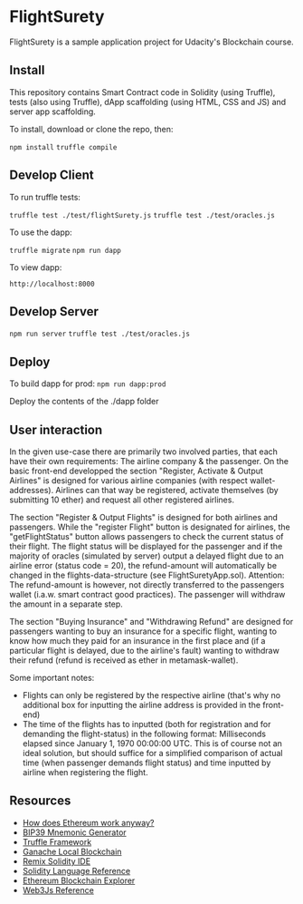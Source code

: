 # FlightSurety

FlightSurety is a sample application project for Udacity's Blockchain course.

## Install

This repository contains Smart Contract code in Solidity (using Truffle), tests (also using Truffle), dApp scaffolding (using HTML, CSS and JS) and server app scaffolding.

To install, download or clone the repo, then:

`npm install`
`truffle compile`

## Develop Client

To run truffle tests:

`truffle test ./test/flightSurety.js`
`truffle test ./test/oracles.js`

To use the dapp:

`truffle migrate`
`npm run dapp`

To view dapp:

`http://localhost:8000`

## Develop Server

`npm run server`
`truffle test ./test/oracles.js`

## Deploy

To build dapp for prod:
`npm run dapp:prod`

Deploy the contents of the ./dapp folder

## User interaction 

In the given use-case there are primarily two involved parties, that each have their own requirements: The airline company & the passenger.
On the basic front-end developped the section "Register, Activate & Output Airlines" is designed for various airline companies (with respect wallet-addresses). Airlines can that way be registered, activate themselves (by submitting 10 ether) and request all other registered airlines.

The section "Register & Output Flights" is designed for both airlines and passengers. While the "register Flight" button is designated for airlines, the "getFlightStatus" button allows passengers to check the current status of their flight. The flight status will be displayed for the passenger and if the majority of oracles (simulated by server) output a delayed flight due to an airline error (status code = 20), the refund-amount will automatically be changed in the flights-data-structure (see FlightSuretyApp.sol). Attention: The refund-amount is however, not directly transferred to the passengers wallet (i.a.w. smart contract good practices). The passenger will withdraw the amount in a separate step.

The section "Buying Insurance" and "Withdrawing Refund" are designed for passengers wanting to buy an insurance for a specific flight, wanting to know how much they paid for an insurance in the first place and (if a particular flight is delayed, due to the airline's fault) wanting to withdraw their refund (refund is received as ether in metamask-wallet).

Some important notes:
* Flights can only be registered by the respective airline (that's why no additional box for inputting the airline address is provided in the front-end)
* The time of the flights has to inputted (both for registration and for demanding the flight-status) in the following format: Milliseconds elapsed since January 1, 1970 00:00:00 UTC. This is of course not an ideal solution, but should suffice for a simplified comparison of actual time (when passenger demands flight status) and time inputted by airline when registering the flight.


## Resources

* [How does Ethereum work anyway?](https://medium.com/@preethikasireddy/how-does-ethereum-work-anyway-22d1df506369)
* [BIP39 Mnemonic Generator](https://iancoleman.io/bip39/)
* [Truffle Framework](http://truffleframework.com/)
* [Ganache Local Blockchain](http://truffleframework.com/ganache/)
* [Remix Solidity IDE](https://remix.ethereum.org/)
* [Solidity Language Reference](http://solidity.readthedocs.io/en/v0.4.24/)
* [Ethereum Blockchain Explorer](https://etherscan.io/)
* [Web3Js Reference](https://github.com/ethereum/wiki/wiki/JavaScript-API)
